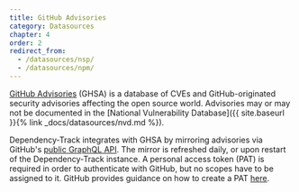 ```yaml
---
title: GitHub Advisories
category: Datasources
chapter: 4
order: 2
redirect_from:
  - /datasources/nsp/
  - /datasources/npm/
---
```


[GitHub Advisories](https://github.com/advisories) (GHSA) is a database of CVEs and GitHub-originated security advisories affecting the open source world.
Advisories may or may not be documented in the [National Vulnerability Database]({{ site.baseurl }}{% link _docs/datasources/nvd.md %}).

Dependency-Track integrates with GHSA by mirroring advisories via GitHub's [public GraphQL API](https://docs.github.com/en/graphql).
The mirror is refreshed daily, or upon restart of the Dependency-Track instance.
A personal access token (PAT) is required in order to authenticate with GitHub, but no scopes have to be assigned to it.
GitHub provides guidance on how to create a PAT [here](https://docs.github.com/en/authentication/keeping-your-account-and-data-secure/creating-a-personal-access-token).